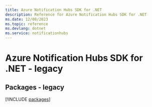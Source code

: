 ```yaml
---
title: Azure Notification Hubs SDK for .NET
description: Reference for Azure Notification Hubs SDK for .NET
ms.date: 12/08/2023
ms.topic: reference
ms.devlang: dotnet
ms.service: notificationhubs
---
```

# Azure Notification Hubs SDK for .NET - legacy
## Packages - legacy
[!INCLUDE [packages](notification-hubs-index.md)]